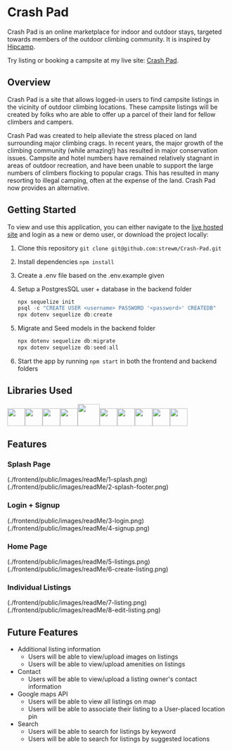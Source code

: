 # Crash Pad

Crash Pad is an online marketplace for indoor and outdoor stays, targeted towards members of the outdoor climbing community. It is inspired by [Hipcamp](https://www.hipcamp.com/en-US).

Try listing or booking a campsite at my live site: [Crash Pad](https://crash-pad-stays.herokuapp.com/).

## Overview
Crash Pad is a site that allows logged-in users to find campsite listings in the vicinity of outdoor climbing locations. These campsite listings will be created by folks who are able to offer up a parcel of their land for fellow climbers and campers.

Crash Pad was created to help alleviate the stress placed on land surrounding major climbing crags. In recent years, the major growth of the climbing community (while amazing!) has resulted in major conservation issues. Campsite and hotel numbers have remained relatively stagnant in areas of outdoor recreation, and have been unable to support the large numbers of climbers flocking to popular crags. This has resulted in many resorting to illegal camping, often at the expense of the land. Crash Pad now provides an alternative.

## Getting Started
To view and use this application, you can either navigate to the [live hosted site](https://crash-pad-stays.herokuapp.com/) and login as a new or demo user, or download the project locally:
1. Clone this repository ```git clone git@github.com:strewm/Crash-Pad.git```

2. Install dependencies ```npm install```

3.  Create a .env file based on the .env.example given

4.  Setup a PostgresSQL user + database in the backend folder
    ```javascript
    npx sequelize init
    psql -c "CREATE USER <username> PASSWORD '<password>' CREATEDB"
    npx dotenv sequelize db:create
    ```

5. Migrate and Seed models in the backend folder
    ```javascript
    npx dotenv sequelize db:migrate
    npx dotenv sequelize db:seed:all
    ```

6. Start the app by running ```npm start``` in both the frontend and backend folders

## Libraries Used
<img  src="https://cdn.jsdelivr.net/gh/devicons/devicon/icons/javascript/javascript-original.svg" height=40/><img src="https://cdn.jsdelivr.net/gh/devicons/devicon/icons/react/react-original.svg" height=40/><img src="https://cdn.jsdelivr.net/gh/devicons/devicon/icons/redux/redux-original.svg" height=40/><img src="https://cdn.jsdelivr.net/gh/devicons/devicon/icons/nodejs/nodejs-plain-wordmark.svg" height=40/><img src="https://cdn.jsdelivr.net/gh/devicons/devicon/icons/express/express-original-wordmark.svg" height=50/><img  src="https://cdn.jsdelivr.net/gh/devicons/devicon/icons/postgresql/postgresql-original.svg" height=40/><img  src="https://cdn.jsdelivr.net/gh/devicons/devicon/icons/sequelize/sequelize-original.svg" height=40/><img  src="https://cdn.jsdelivr.net/gh/devicons/devicon/icons/css3/css3-original.svg" height=40/><img  src="https://cdn.jsdelivr.net/gh/devicons/devicon/icons/html5/html5-original.svg" height=40/><img  src="https://cdn.jsdelivr.net/gh/devicons/devicon/icons/git/git-original.svg" height=40/>

## Features
### Splash Page
(./frontend/public/images/readMe/1-splash.png)
(./frontend/public/images/readMe/2-splash-footer.png)

### Login + Signup
(./frontend/public/images/readMe/3-login.png)
(./frontend/public/images/readMe/4-signup.png)

### Home Page
(./frontend/public/images/readMe/5-listings.png)
(./frontend/public/images/readMe/6-create-listing.png)

### Individual Listings
(./frontend/public/images/readMe/7-listing.png)
(./frontend/public/images/readMe/8-edit-listing.png)


## Future Features
- Additional listing information
    - Users will be able to view/upload images on listings
    - Users will be able to view/upload amenities on listings
- Contact
    - Users will be able to view/upload a listing owner's contact information
- Google maps API
    - Users will be able to view all listings on map
    - Users will be able to associate their listing to a User-placed location pin
- Search
    - Users will be able to search for listings by keyword
    - Users will be able to search for listings by suggested locations
